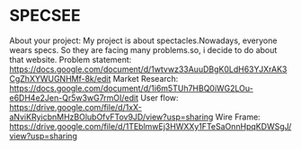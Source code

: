 # SPECSEE
About your project: My project is about spectacles.Nowadays, everyone wears specs. So they are facing many problems.so, i decide to do about that website.
Problem statement: https://docs.google.com/document/d/1wtvwz33AuuDBgK0LdH63YJXrAK3CgZhXYWUGNHMf-8k/edit 
Market Research: https://docs.google.com/document/d/1i6m5TUh7HBQ0iWG2LOu-e6DH4e2Jen-Qr5w3wG7rmOI/edit 
User flow: https://drive.google.com/file/d/1xX-aNviKRyicbnMHzBOlubOfvFTov9JD/view?usp=sharing
Wire Frame:  https://drive.google.com/file/d/1TEblmwEj3HWXXy1FTeSaOnnHpqKDWSgJ/view?usp=sharing

